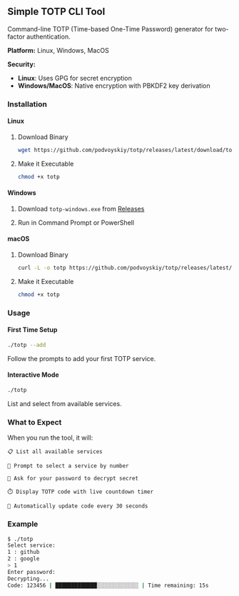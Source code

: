 ## Simple TOTP CLI Tool

Command-line TOTP (Time-based One-Time Password) generator for two-factor authentication.

**Platform:** Linux, Windows, MacOS

**Security:** 
- **Linux**: Uses GPG for secret encryption
- **Windows/MacOS**: Native encryption with PBKDF2 key derivation

### Installation

#### Linux

1. Download Binary
    ```bash
    wget https://github.com/podvoyskiy/totp/releases/latest/download/totp-linux -O totp
    ```

2. Make it Executable
    ```bash
    chmod +x totp
    ```

#### Windows

1. Download `totp-windows.exe` from [Releases](https://github.com/podvoyskiy/totp/releases) 

2. Run in Command Prompt or PowerShell

#### macOS

1. Download Binary
    ```bash
    curl -L -o totp https://github.com/podvoyskiy/totp/releases/latest/download/totp-macos
    ```

2. Make it Executable
    ```bash
    chmod +x totp
    ```

### Usage

#### First Time Setup
```bash
./totp --add
```
Follow the prompts to add your first TOTP service.

#### Interactive Mode
```bash
./totp
```
List and select from available services.

### What to Expect

When you run the tool, it will:

    📋 List all available services

    🔢 Prompt to select a service by number

    🔐 Ask for your password to decrypt secret

    ⏱️ Display TOTP code with live countdown timer

    🔄 Automatically update code every 30 seconds

### Example

```bash
$ ./totp
Select service:
1 : github
2 : google
> 1
Enter password:
Decrypting...
Code: 123456 | █████████████░░░░░░░░░░░░░ | Time remaining: 15s
```